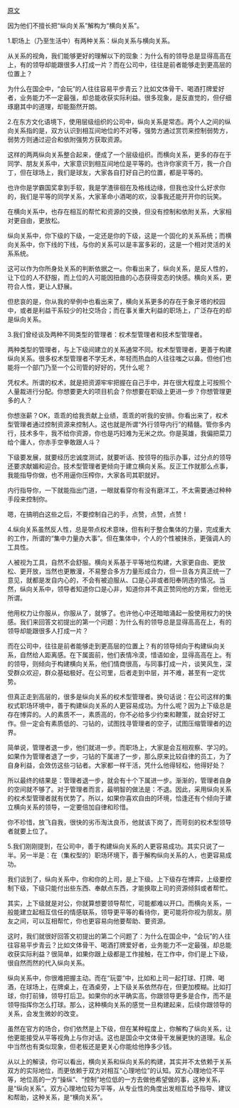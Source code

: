 [原文](https://zhuanlan.zhihu.com/p/450985593)

因为他们不擅长把“纵向关系”解构为“横向关系”。

1.职场上（乃至生活中）有两种关系：纵向关系与横向关系。

从关系的视角，我们能够更好的理解以下的现象：为什么有的领导总是显得高高在上，有的领导却能跟很多人打成一片？而在公司中，往往是前者能够走到更高层的位置上？

为什么在国企中，“会玩”的人往往容易平步青云？比如文体骨干、喝酒打牌爱好者，业务能力不一定最强，却总能收获实际利益。很多现象，是反直觉的，但仔细琢磨其中的道理，却能豁然开朗。

2.在东方文化语境下，使用层级组织的公司中，纵向关系是常态。两个人之间的纵向关系指的是，双方认识到相互间地位的不对等，强势方通过赏罚来控制弱势方，弱势方则通过迎合和依附强势方获取资源。

这样的两两纵向关系整合起来，便成了一个层级组织。而横向关系，更多的存在于同学、朋友关系中，大家意识到相互间地位是平等的。也许你家资千万，我一介白丁，但在球场上，我们是球友，大家各自打好自己的位置，都是平等的。

也许你是学霸国奖拿到手软，我是学渣徘徊在及格线边缘，但我也没什么好求你的，我们是平等的同学关系，大家革命小酒喝的欢，没事我还能开开你的玩笑。

在横向关系中，也存在相互的帮忙和资源的交换，但没有控制和依附关系，大家相对更自由，更放松。

纵向关系中，你下级的下级，一定还是你的下级，这是一个固化的关系系统；而横向关系中，你下线的下线，与你的关系可以是丰富多彩的，这是一个相对灵活的关系系统。

这可以作为你所身处关系的判断依据之一。你看出来了，纵向关系，是反人性的，让下位的人不舒服，而上位的人可能因扭曲的心态获得变态的快感。横向关系，更符合人性，更让人舒展。

但悲哀的是，你从我的举例中也看出来了，横向关系更多的存在于象牙塔的校园中，或者是利益干系较少的社交场合；而在事关重大利益的职场上，广泛存在的却是纵向关系。

3.我们曾经谈及两种不同类型的管理者：权术型管理者和技术型管理者。

两种类型的管理者，与上下级间建立的关系通常不同。权术型管理者，更善于构建纵向关系。很多权术型管理者不学无术，年轻而热血的人往往嗤之以鼻。但他们也能将一个部门乃至一个公司管的好好的，凭什么呢？

凭权术。所谓的权术，就是把资源牢牢把握在自己手中，并在很大程度上可按照个人量裁进行分配。你想要更大的项目机会？你想要在职级上更进一步？你想管理更多的人？

你想涨薪？OK，乖乖的给我贡献上业绩，乖乖的听我的安排。你看出来了，权术型管理者通过控制资源来控制人。这也就是所谓“外行领导内行”的精髓。管你多内行，技术多牛，我不给你资源，你也是巧妇难为无米之炊。你是英雄，我偏把菜刀给个庸人，你赤手空拳敢跟人斗？

下级要发展，就要经历忠诚度测试，就要听话、按领导的指示办事，过分点的领导还要求献媚和迎合。技术型管理者更倾向于建立横向关系。反正工作就那么点事，我能指导你做，也不用逼你压榨你，大家各司其职就好。

内行指导你，一下就能指出门道，一眼就看穿你有没有磨洋工，不太需要通过种种手段来控制你。

嗯，在搞明白这些之后，不要控制自己的手，点赞，点赞，点赞！

4.纵向关系虽然反人性，总是带点权术意味，但有利于整合集体的力量，完成重大的工作，所谓的“集中力量办大事”。但在集体中，个人的个性被抹杀，更强调人的工具性。

人被视为工具，自然不会舒服。横向关系基于平等地位构建，大家更自由、更放松、更开放，当然也更散漫，不易整合多方力量形成合力，但一旦各方真正统一了意见，就都是发自内心的，不会有被迫服从、口是心非或者阳奉阴违的情况。当然，纵向关系中，领导者知道你口是心非，知道你并不真正赞同他的方案，但他无所谓。

他用权力让你服从，你服从了，就够了。也许他心中还暗暗涌起一股使用权力的快感。我们来回答文初提出的第一个问题：为什么有的领导总是显得高高在上，有的领导却能跟很多人打成一片？

而在公司中，往往是前者能够走到更高层的位置上？有的领导倾向于构建纵向关系，自然给人距离感。在下属面前，他们表情冷漠，惜语如金，显得高高在上。有的领导，则倾向于构建横向关系，他们情商很高，与同事打成一片，谈笑风生，深受群众欢迎，群众基础极好。在公司里，后者走到中层，并不难，甚至有一定优势。

但真正走到高层的，很多是纵向关系的权术型管理者。换句话说：在公司这样的集权式职场环境中，善于构建纵向关系的人更容易成功。为什么呢？因为上下级总是存在博弈的。人的素质不一，素质高的，你不必给多少约束和鞭策，就会好好工作。但一定会有素质低的、刁钻的，试图找寻管理者的空子，试图压缩管理者的边界。

简单说，管理者退一步，他们就进一步。而职场上，大家是会互相观察、学习的。如果作为管理者退了一步，刁钻的下属进了一步，那么原来比较自律的员工，为了自身利益，会效仿这些刁钻者。大家都一样干活，凭什么他得轻松，他得好处？

所以最终的结果是：管理者退一步，就会有十个下属进一步。渐渐的，管理者自身的空间就不够了。对于管理者而言，最明智的做法是：不退。因此，采用纵向关系的权术型管理者就有优势了。所以，如果你喜欢自由的环境，恰逢还有个倾向于建立横向关系的领导，一定要倍加自律和珍惜。

你不珍惜，放飞自我，很快的劣币淘汰良币，他就该下岗了，而苛刻的权术型领导者就要上位了。

5.我们刚刚提到，在公司中，善于构建纵向关系的人更容易成功。其实只说了一半。另一半是：在（集权型的）职场环境下，善于解构纵向关系的人，也更容易成功。

我们谈到了，纵向关系中，你和你的上司，是上下级。上下级存在博弈，上级要控制下级，下级只能付出些东西、奉献点东西，才能换取上司的资源倾斜或者帮忙。

其实，上下级就是对公，你就算想要领导帮忙，可能都难以开口。而横向关系，一般能建立起相互信任的情感联系，领导更平等的看待你，更可能将你视为朋友。朋友之间，可以互相帮忙，你也更容易向他要帮助、要资源。

这时，我们就很好回答文初提出的第二个问题了：为什么在国企中，“会玩”的人往往容易平步青云？比如文体骨干、喝酒打牌爱好者，业务能力不一定最强，却总能收获实际利益？很简单，如果你跟上级都是工作接触，在工作中，你们是上下级，很自然而然的代入纵向关系。

纵向关系中，你很难把握主动。而在“玩耍”中，比如和上司一起打球、打牌、喝酒，在球场上，在牌桌上，在酒桌旁，上下级关系依然存在，但更加模糊。比如打球，你打前锋，领导打后卫。如果你的水平确实高，你跟领导更多是合作，而不是领导指挥你怎么打球。那么，这种横向关系的感觉一旦构建起来，后续你跟领导的关系，会发生微妙的改变。

虽然在官方的场合，你们依然是上下级，但在某种程度上，你解构了纵向关系，让他更能接受从平等视角上与你对话。这也是国企中文体骨干发展更快的道理。私企中当然也有类似现象，但老板还是更关心你能给他挣多少钱。

从以上的解读，你可以看出，横向关系和纵向关系的构建，其实并不太依赖于关系双方的实际地位，而更依赖于双方对相互“心理地位”的认知。双方心理地位不平等，地位高的一方“操纵”、“控制”地位低的一方去做他希望做的事，这种关系，是“纵向关系”。双方心理地位较为平等，从专业性的角度出发相互给予指导、建议和帮助，这种关系，是“横向关系”。